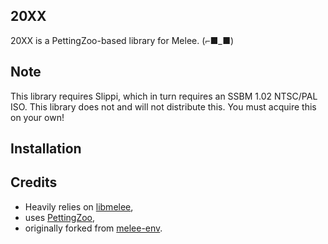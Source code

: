 20XX
---

20XX is a PettingZoo-based library for Melee. (⌐■_■)

## Note
This library requires Slippi, which in turn requires an SSBM 1.02 NTSC/PAL ISO. This library does not and will not distribute this. You must acquire this on your own!

## Installation


## Credits
- Heavily relies on [libmelee](https://github.com/altf4/libmelee),
- uses [PettingZoo](https://pettingzoo.farama.org),
- originally forked from [melee-env](https://github.com/davidtjones/melee-env).
